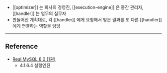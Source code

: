 - [[optimizer]] 는 회사의 경영진, [[execution-engine]] 은 중간 관리자, [[handler]] 는 업무의 실무자
- 만들어진 계획대로, 각 [[handler]] 에게 요청해서 받은 결과를 또 다른 [[handler]] 에게 연결하는 역할을 담당

--- 
## Reference
- [Real MySQL 8.0 (1권)](https://product.kyobobook.co.kr/detail/S000001766482)
	- 4.1.6.4 실행엔진